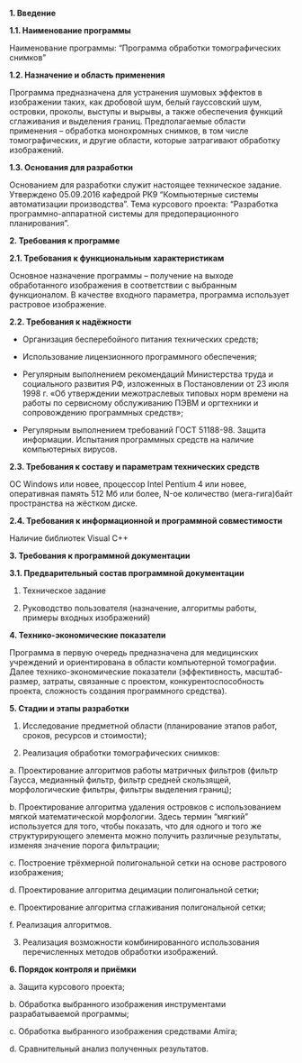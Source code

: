 **1.  Введение**

**1.1.  Наименование программы**

Наименование программы: “Программа обработки томографических снимков”

**1.2.  Назначение и область применения**

Программа предназначена для устранения шумовых эффектов в изображении таких, как дробовой шум, белый гауссовский шум, островки, проколы, выступы и вырывы, а также обеспечения функций сглаживания и выделения границ. Предполагаемые области применения – обработка монохромных снимков, в том числе томографических, и другие области, которые затрагивают обработку изображений.

**1.3.  Основания для разработки**

Основанием для разработки служит настоящее техническое задание. Утверждено 05.09.2016 кафедрой РК9 “Компьютерные системы автоматизации производства”. Тема курсового проекта: “Разработка программно-аппаратной системы для предоперационного планирования”.

**2.  Требования к программе**

 **2.1.  Требования к функциональным характеристикам**

Основное назначение программы – получение на выходе обработанного изображения в соответствии с выбранным функционалом. В качестве входного параметра, программа использует растровое изображение.

**2.2.  Требования к надёжности**

-   Организация бесперебойного питания технических средств;

-   Использование лицензионного программного обеспечения;

-   Регулярным выполнением рекомендаций Министерства труда и социального развития РФ, изложенных в Постановлении от 23 июля 1998 г. «Об утверждении межотраслевых типовых норм времени на работы по сервисному обслуживанию ПЭВМ и оргтехники и сопровождению программных средств»;

-   Регулярным выполнением требований ГОСТ 51188-98. Защита информации. Испытания программных средств на наличие компьютерных вирусов.

**2.3.  Требования к составу и параметрам технических средств**

ОС Windows или новее, процессор Intel Pentium 4 или новее, оперативная память 512 Мб или более, N-ое количество (мега-гига)байт пространства на жёстком диске.

**2.4.  Требования к информационной и программной совместимости**

Наличие библиотек Visual C++

**3.  Требования к программной документации**

**3.1.  Предварительный состав программной документации**

1. Техническое задание

2. Руководство пользователя (назначение, алгоритмы работы, примеры входных изображений)

**4.  Технико-экономические показатели**

Программа в первую очередь предназначена для медицинских учреждений и ориентирована в области компьютерной томографии. Далее технико-экономические показатели (эффективность, масштаб-размер, затраты, связанные с проектом, конкурентоспособность проекта, сложность создания программного средства).

**5.  Стадии и этапы разработки**

1. Исследование предметной области (планирование этапов работ, сроков, ресурсов и стоимости);

2. Реализация обработки томографических снимков:

a. Проектирование алгоритмов работы матричных фильтров (фильтр Гаусса, медианный фильтр, фильтр средней скользящей, морфологические фильтры, фильтры выделения границ);

b. Проектирование алгоритма удаления островков с использованием мягкой математической морфологии. Здесь термин “мягкий” используется для того, чтобы показать, что для одного и того же структурирующего элемента можно получить различные результаты, изменяя значение порога фильтрации;

c. Построение трёхмерной полигональной сетки на основе растрового изображения;

d. Проектирование алгоритма децимации полигональной сетки;

e. Проектирование алгоритма сглаживания полигональной сетки;

f. Реализация алгоритмов.

3. Реализация возможности комбинированного использования перечисленных методов обработки изображений.

**6.  Порядок контроля и приёмки**

a. Защита курсового проекта;

b. Обработка выбранного изображения инструментами разрабатываемой программы;

c. Обработка выбранного изображения средствами Amira;

d. Сравнительный анализ полученных результатов.

